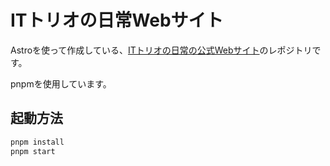 # ITトリオの日常Webサイト

Astroを使って作成している、[ITトリオの日常の公式Webサイト](https://it-trio-no.com)のレポジトリです。

pnpmを使用しています。


## 起動方法

```bash
pnpm install
pnpm start
```